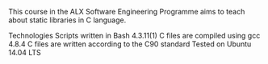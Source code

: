 This course in the ALX Software Engineering Programme aims to teach about static libraries in C language.

Technologies Scripts written in Bash 4.3.11(1) C files are compiled using gcc 4.8.4 C files are written according to the C90 standard Tested on Ubuntu 14.04 LTS
